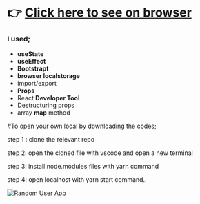 # :point_right: [Click here to see on browser](ironstone-react-task-tracker.vercel.app)

### I used;
  - <b>useState</b>
  - <b>useEffect</b>
  - <b>Bootstrapt</b>
  - <b>browser localstorage</b>
  - import/export
  - <b>Props</b>
  - React <b>Developer Tool</b>
  - Destructuring props
  - array <b>map</b> method

#To open your own local by downloading the codes;

step 1 : clone the relevant repo

step 2: open the cloned file with vscode and open a new terminal

step 3: install node.modules files with yarn command

step 4: open localhost with yarn start command..



![Random User App](https://github.com/IRONSTONE-A/react-task-tracker/blob/master/Task-tracker-react.gif)

